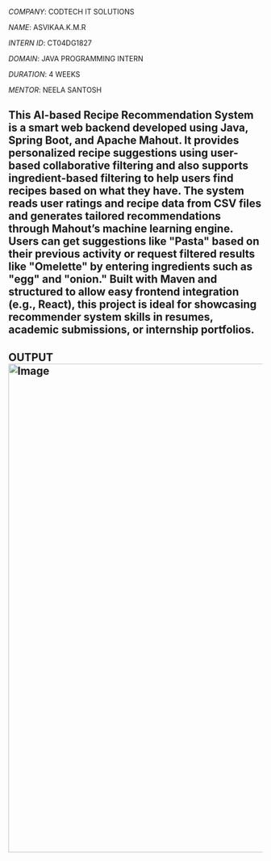 *COMPANY*: CODTECH IT SOLUTIONS

*NAME*: ASVIKAA.K.M.R

*INTERN ID*: CT04DG1827

*DOMAIN*: JAVA PROGRAMMING INTERN

*DURATION*: 4 WEEKS

*MENTOR*: NEELA SANTOSH


## This AI-based Recipe Recommendation System is a smart web backend developed using Java, Spring Boot, and Apache Mahout. It provides personalized recipe suggestions using user-based collaborative filtering and also supports ingredient-based filtering to help users find recipes based on what they have. The system reads user ratings and recipe data from CSV files and generates tailored recommendations through Mahout’s machine learning engine. Users can get suggestions like "Pasta" based on their previous activity or request filtered results like "Omelette" by entering ingredients such as "egg" and "onion." Built with Maven and structured to allow easy frontend integration (e.g., React), this project is ideal for showcasing recommender system skills in resumes, academic submissions, or internship portfolios.
## OUTPUT <img width="1893" height="968" alt="Image" src="https://github.com/user-attachments/assets/cee30521-0c4b-40ca-8f0d-2c885b962e69" />

